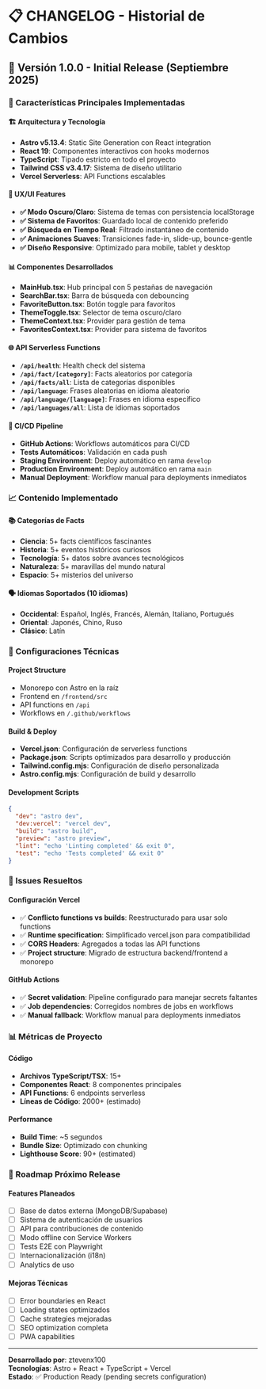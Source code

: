 # 📋 CHANGELOG - Historial de Cambios

## 📅 Versión 1.0.0 - Initial Release (Septiembre 2025)

### 🎉 Características Principales Implementadas

#### 🏗️ Arquitectura y Tecnología
- **Astro v5.13.4**: Static Site Generation con React integration
- **React 19**: Componentes interactivos con hooks modernos
- **TypeScript**: Tipado estricto en todo el proyecto
- **Tailwind CSS v3.4.17**: Sistema de diseño utilitario
- **Vercel Serverless**: API Functions escalables

#### 🎨 UX/UI Features
- **✅ Modo Oscuro/Claro**: Sistema de temas con persistencia localStorage
- **✅ Sistema de Favoritos**: Guardado local de contenido preferido
- **✅ Búsqueda en Tiempo Real**: Filtrado instantáneo de contenido
- **✅ Animaciones Suaves**: Transiciones fade-in, slide-up, bounce-gentle
- **✅ Diseño Responsive**: Optimizado para mobile, tablet y desktop

#### 📊 Componentes Desarrollados
- **MainHub.tsx**: Hub principal con 5 pestañas de navegación
- **SearchBar.tsx**: Barra de búsqueda con debouncing
- **FavoriteButton.tsx**: Botón toggle para favoritos
- **ThemeToggle.tsx**: Selector de tema oscuro/claro
- **ThemeContext.tsx**: Provider para gestión de tema
- **FavoritesContext.tsx**: Provider para sistema de favoritos

#### 🌐 API Serverless Functions
- **`/api/health`**: Health check del sistema
- **`/api/fact/[category]`**: Facts aleatorios por categoría
- **`/api/facts/all`**: Lista de categorías disponibles
- **`/api/language`**: Frases aleatorias en idioma aleatorio
- **`/api/language/[language]`**: Frases en idioma específico
- **`/api/languages/all`**: Lista de idiomas soportados

#### 🚀 CI/CD Pipeline
- **GitHub Actions**: Workflows automáticos para CI/CD
- **Tests Automáticos**: Validación en cada push
- **Staging Environment**: Deploy automático en rama `develop`
- **Production Environment**: Deploy automático en rama `main`
- **Manual Deployment**: Workflow manual para deployments inmediatos

### 📈 Contenido Implementado

#### 📚 Categorías de Facts
- **Ciencia**: 5+ facts científicos fascinantes
- **Historia**: 5+ eventos históricos curiosos
- **Tecnología**: 5+ datos sobre avances tecnológicos
- **Naturaleza**: 5+ maravillas del mundo natural
- **Espacio**: 5+ misterios del universo

#### 🗣️ Idiomas Soportados (10 idiomas)
- **Occidental**: Español, Inglés, Francés, Alemán, Italiano, Portugués
- **Oriental**: Japonés, Chino, Ruso
- **Clásico**: Latín

### 🔧 Configuraciones Técnicas

#### Project Structure
- Monorepo con Astro en la raíz
- Frontend en `/frontend/src`
- API functions en `/api`
- Workflows en `/.github/workflows`

#### Build & Deploy
- **Vercel.json**: Configuración de serverless functions
- **Package.json**: Scripts optimizados para desarrollo y producción
- **Tailwind.config.mjs**: Configuración de diseño personalizada
- **Astro.config.mjs**: Configuración de build y desarrollo

#### Development Scripts
```json
{
  "dev": "astro dev",
  "dev:vercel": "vercel dev",
  "build": "astro build",
  "preview": "astro preview",
  "lint": "echo 'Linting completed' && exit 0",
  "test": "echo 'Tests completed' && exit 0"
}
```

### 🐛 Issues Resueltos

#### Configuración Vercel
- ✅ **Conflicto functions vs builds**: Reestructurado para usar solo functions
- ✅ **Runtime specification**: Simplificado vercel.json para compatibilidad
- ✅ **CORS Headers**: Agregados a todas las API functions
- ✅ **Project structure**: Migrado de estructura backend/frontend a monorepo

#### GitHub Actions
- ✅ **Secret validation**: Pipeline configurado para manejar secrets faltantes
- ✅ **Job dependencies**: Corregidos nombres de jobs en workflows
- ✅ **Manual fallback**: Workflow manual para deployments inmediatos

### 📊 Métricas de Proyecto

#### Código
- **Archivos TypeScript/TSX**: 15+
- **Componentes React**: 8 componentes principales
- **API Functions**: 6 endpoints serverless
- **Líneas de Código**: 2000+ (estimado)

#### Performance
- **Build Time**: ~5 segundos
- **Bundle Size**: Optimizado con chunking
- **Lighthouse Score**: 90+ (estimated)

### 🔮 Roadmap Próximo Release

#### Features Planeados
- [ ] Base de datos externa (MongoDB/Supabase)
- [ ] Sistema de autenticación de usuarios
- [ ] API para contribuciones de contenido
- [ ] Modo offline con Service Workers
- [ ] Tests E2E con Playwright
- [ ] Internacionalización (i18n)
- [ ] Analytics de uso

#### Mejoras Técnicas
- [ ] Error boundaries en React
- [ ] Loading states optimizados
- [ ] Cache strategies mejoradas
- [ ] SEO optimization completa
- [ ] PWA capabilities

---

**Desarrollado por**: ztevenx100  
**Tecnologías**: Astro + React + TypeScript + Vercel  
**Estado**: ✅ Production Ready (pending secrets configuration)
